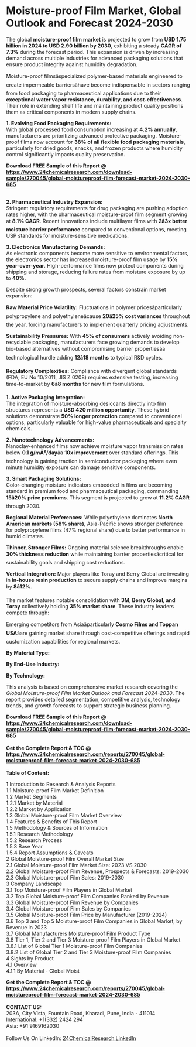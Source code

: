 <h1>Moisture-proof Film Market, Global Outlook and Forecast 2024-2030</h1><p>The global <strong>moisture-proof film market</strong> is projected to grow from <strong>USD 1.75 billion in 2024 to USD 2.90 billion by 2030</strong>, exhibiting a steady <strong>CAGR of 7.3%</strong> during the forecast period. This expansion is driven by increasing demand across multiple industries for advanced packaging solutions that ensure product integrity against humidity degradation.</p><p>Moisture-proof filmsâspecialized polymer-based materials engineered to create impermeable barriersâhave become indispensable in sectors ranging from food packaging to pharmaceutical applications due to their <strong>exceptional water vapor resistance, durability, and cost-effectiveness</strong>. Their role in extending shelf life and maintaining product quality positions them as critical components in modern supply chains.</p><p><strong>1. Evolving Food Packaging Requirements:</strong><br>
With global processed food consumption increasing at <strong>4.2% annually</strong>, manufacturers are prioritizing advanced protective packaging. Moisture-proof films now account for <strong>38% of all flexible food packaging materials</strong>, particularly for dried goods, snacks, and frozen products where humidity control significantly impacts quality preservation.</p><div><b>Download FREE Sample of this Report @ 
            <a href="https://www.24chemicalresearch.com/download-sample/270045/global-moistureproof-film-forecast-market-2024-2030-685">
            https://www.24chemicalresearch.com/download-sample/270045/global-moistureproof-film-forecast-market-2024-2030-685</a></b></div><br><p><strong>2. Pharmaceutical Industry Expansion:</strong><br>
Stringent regulatory requirements for drug packaging are pushing adoption rates higher, with the pharmaceutical moisture-proof film segment growing at <strong>8.1% CAGR</strong>. Recent innovations include multilayer films with <strong>2â3x better moisture barrier performance</strong> compared to conventional options, meeting USP  standards for moisture-sensitive medications.</p><p><strong>3. Electronics Manufacturing Demands:</strong><br>
As electronic components become more sensitive to environmental factors, the electronics sector has increased moisture-proof film usage by <strong>15% year-over-year</strong>. High-performance films now protect components during shipping and storage, reducing failure rates from moisture exposure by up to <strong>40%</strong>.</p><p>Despite strong growth prospects, several factors constrain market expansion:</p><p><strong>Raw Material Price Volatility:</strong> Fluctuations in polymer pricesâparticularly polypropylene and polyethyleneâcause <strong>20â25% cost variances</strong> throughout the year, forcing manufacturers to implement quarterly pricing adjustments.</p><p><strong>Sustainability Pressures:</strong> With <strong>45% of consumers</strong> actively avoiding non-recyclable packaging, manufacturers face growing demands to develop bio-based alternatives without compromising barrier propertiesâa technological hurdle adding <strong>12â18 months</strong> to typical R&amp;D cycles.</p><p><strong>Regulatory Complexities:</strong> Compliance with divergent global standards (FDA, EU No 10/2011, JIS Z 0208) requires extensive testing, increasing time-to-market by <strong>6â8 months</strong> for new film formulations.</p><p><strong>1. Active Packaging Integration:</strong><br>
The integration of moisture-absorbing desiccants directly into film structures represents a <strong>USD 420 million opportunity</strong>. These hybrid solutions demonstrate <strong>50% longer protection</strong> compared to conventional options, particularly valuable for high-value pharmaceuticals and specialty chemicals.</p><p><strong>2. Nanotechnology Advancements:</strong><br>
Nanoclay-enhanced films now achieve moisture vapor transmission rates below <strong>0.1 g/mÂ²/day</strong>âa <strong>10x improvement</strong> over standard offerings. This technology is gaining traction in semiconductor packaging where even minute humidity exposure can damage sensitive components.</p><p><strong>3. Smart Packaging Solutions:</strong><br>
Color-changing moisture indicators embedded in films are becoming standard in premium food and pharmaceutical packaging, commanding <strong>15â20% price premiums</strong>. This segment is projected to grow at <strong>11.2% CAGR</strong> through 2030.</p><p><strong>Regional Material Preferences:</strong> While polyethylene dominates <strong>North American markets (58% share)</strong>, Asia-Pacific shows stronger preference for polypropylene films (47% regional share) due to better performance in humid climates.</p><p><strong>Thinner, Stronger Films:</strong> Ongoing material science breakthroughs enable <strong>30% thickness reduction</strong> while maintaining barrier propertiesâcritical for sustainability goals and shipping cost reductions.</p><p><strong>Vertical Integration:</strong> Major players like Toray and Berry Global are investing in <strong>in-house resin production</strong> to secure supply chains and improve margins by <strong>8â12%</strong>.</p><p>The market features notable consolidation with <strong>3M, Berry Global, and Toray</strong> collectively holding <strong>35% market share</strong>. These industry leaders compete through:</p><p>Emerging competitors from Asiaâparticularly <strong>Cosmo Films and Toppan USA</strong>âare gaining market share through cost-competitive offerings and rapid customization capabilities for regional markets.</p><p><strong>By Material Type:</strong></p><p><strong>By End-Use Industry:</strong></p><p><strong>By Technology:</strong></p><p>This analysis is based on comprehensive market research covering the <em>Global Moisture-proof Film Market Outlook and Forecast 2024-2030</em>. The report provides detailed segmentation, competitive analysis, technology trends, and growth forecasts to support strategic business planning.</p><div><b>Download FREE Sample of this Report @ 
            <a href="https://www.24chemicalresearch.com/download-sample/270045/global-moistureproof-film-forecast-market-2024-2030-685">
            https://www.24chemicalresearch.com/download-sample/270045/global-moistureproof-film-forecast-market-2024-2030-685</a></b></div><br><div><b>Get the Complete Report & TOC @ 
            <a href="https://www.24chemicalresearch.com/reports/270045/global-moistureproof-film-forecast-market-2024-2030-685">
            https://www.24chemicalresearch.com/reports/270045/global-moistureproof-film-forecast-market-2024-2030-685</a></b></div><br>
            <b>Table of Content:</b><p>1 Introduction to Research & Analysis Reports<br />
    1.1 Moisture-proof Film Market Definition<br />
    1.2 Market Segments<br />
        1.2.1 Market by Material<br />
        1.2.2 Market by Application<br />
    1.3 Global Moisture-proof Film Market Overview<br />
    1.4 Features & Benefits of This Report<br />
    1.5 Methodology & Sources of Information<br />
        1.5.1 Research Methodology<br />
        1.5.2 Research Process<br />
        1.5.3 Base Year<br />
        1.5.4 Report Assumptions & Caveats<br />
2 Global Moisture-proof Film Overall Market Size<br />
    2.1 Global Moisture-proof Film Market Size: 2023 VS 2030<br />
    2.2 Global Moisture-proof Film Revenue, Prospects & Forecasts: 2019-2030<br />
    2.3 Global Moisture-proof Film Sales: 2019-2030<br />
3 Company Landscape<br />
    3.1 Top Moisture-proof Film Players in Global Market<br />
    3.2 Top Global Moisture-proof Film Companies Ranked by Revenue<br />
    3.3 Global Moisture-proof Film Revenue by Companies<br />
    3.4 Global Moisture-proof Film Sales by Companies<br />
    3.5 Global Moisture-proof Film Price by Manufacturer (2019-2024)<br />
    3.6 Top 3 and Top 5 Moisture-proof Film Companies in Global Market, by Revenue in 2023<br />
    3.7 Global Manufacturers Moisture-proof Film Product Type<br />
    3.8 Tier 1, Tier 2 and Tier 3 Moisture-proof Film Players in Global Market<br />
        3.8.1 List of Global Tier 1 Moisture-proof Film Companies<br />
        3.8.2 List of Global Tier 2 and Tier 3 Moisture-proof Film Companies<br />
4 Sights by Product<br />
    4.1 Overview<br />
        4.1.1 By Material - Global Moist</p><div><b>Get the Complete Report & TOC @ 
            <a href="https://www.24chemicalresearch.com/reports/270045/global-moistureproof-film-forecast-market-2024-2030-685">
            https://www.24chemicalresearch.com/reports/270045/global-moistureproof-film-forecast-market-2024-2030-685</a></b></div><br><b>CONTACT US:</b><br>
            203A, City Vista, Fountain Road, Kharadi, Pune, India - 411014<br>
            International: +1(332) 2424 294<br>
            Asia: +91 9169162030 <br><br>
            Follow Us On LinkedIn: <a href="https://www.linkedin.com/company/24chemicalresearch/">24ChemicalResearch LinkedIn</a>